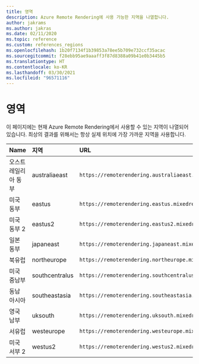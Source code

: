 ```yaml
---
title: 영역
description: Azure Remote Rendering에 사용 가능한 지역을 나열합니다.
author: jakrams
ms.author: jakras
ms.date: 02/11/2020
ms.topic: reference
ms.custom: references_regions
ms.openlocfilehash: 1b20f7134f1b39853a78ee5b709e732ccf35acac
ms.sourcegitcommit: f28ebb95ae9aaaff3f87d8388a09b41e0b3445b5
ms.translationtype: HT
ms.contentlocale: ko-KR
ms.lasthandoff: 03/30/2021
ms.locfileid: "96571116"
---
```

# <a name="regions"></a>영역

이 페이지에는 현재 Azure Remote Rendering에서 사용할 수 있는 지역이 나열되어 있습니다. 최상의 결과를 위해서는 항상 실제 위치에 가장 가까운 지역을 사용합니다.

| Name | 지역 | URL |
|-----------|:-----------|:-----------|
| 오스트레일리아 동부 | australiaeast | `https://remoterendering.australiaeast.mixedreality.azure.com` |
| 미국 동부 | eastus | `https://remoterendering.eastus.mixedreality.azure.com` |
| 미국 동부 2 | eastus2 | `https://remoterendering.eastus2.mixedreality.azure.com` |
| 일본 동부 | japaneast | `https://remoterendering.japaneast.mixedreality.azure.com` |
| 북유럽 | northeurope | `https://remoterendering.northeurope.mixedreality.azure.com` |
| 미국 중남부 | southcentralus | `https://remoterendering.southcentralus.mixedreality.azure.com` |
| 동남 아시아 | southeastasia | `https://remoterendering.southeastasia.mixedreality.azure.com` |
| 영국 남부 | uksouth | `https://remoterendering.uksouth.mixedreality.azure.com` |
| 서유럽 | westeurope | `https://remoterendering.westeurope.mixedreality.azure.com` |
| 미국 서부 2 | westus2 | `https://remoterendering.westus2.mixedreality.azure.com` |